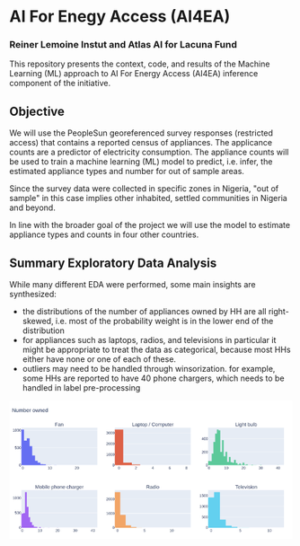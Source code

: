 # AI For Enegy Access (AI4EA)
### Reiner Lemoine Instut and Atlas AI for Lacuna Fund

This repository presents the context, code, and results of the Machine Learning (ML) approach to AI For Energy Access (AI4EA) inference component of the initiative.


## Objective

We will use the PeopleSun georeferenced survey responses (restricted access) that contains a reported census of appliances. The applicance counts are a predictor of electricity consumption. The appliance counts will be used to train a machine learning (ML) model to predict, i.e. infer, the estimated appliance types and number for out of sample areas.

Since the survey data were collected in specific zones in Nigeria, "out of sample" in this case implies other inhabited, settled communities in Nigeria and beyond.

In line with the broader goal of the project we will use the model to estimate appliance types and counts in four other countries.


## Summary Exploratory Data Analysis

While many different EDA were performed, some main insights are synthesized:
- the distributions of the number of appliances owned by HH are all right-skewed, i.e. most of the probability weight is in the lower end of the distribution
- for appliances such as laptops, radios, and televisions in particular it might be appropriate to treat the data as categorical, because most HHs either have none or one of each of these. 
- outliers may need to be handled through winsorization. for example, some HHs are reported to have 40 phone chargers, which needs to be handled in label pre-processing


![A count of appliances](figures/appliancesHH.png)